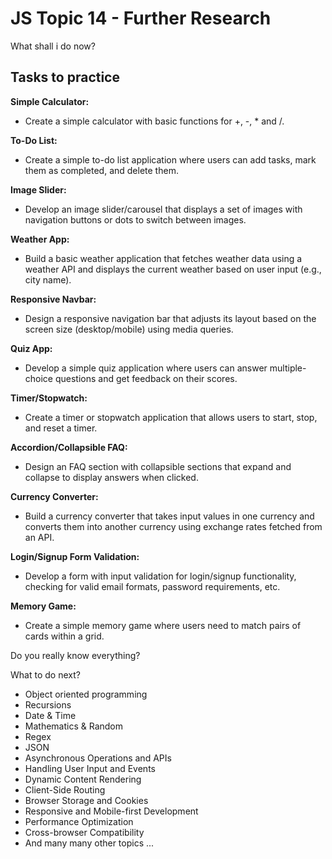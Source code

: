 # JS Topic 14 - Further Research

What shall i do now?

## Tasks to practice

**Simple Calculator:**

-  Create a simple calculator with basic functions for +, -, * and /.

**To-Do List:**

- Create a simple to-do list application where users can add tasks, mark them as completed, and delete them.

**Image Slider:**

- Develop an image slider/carousel that displays a set of images with navigation buttons or dots to switch between images.

**Weather App:**

- Build a basic weather application that fetches weather data using a weather API and displays the current weather based on user input (e.g., city name).

**Responsive Navbar:**

- Design a responsive navigation bar that adjusts its layout based on the screen size (desktop/mobile) using media queries.

**Quiz App:**

- Develop a simple quiz application where users can answer multiple-choice questions and get feedback on their scores.

**Timer/Stopwatch:**

- Create a timer or stopwatch application that allows users to start, stop, and reset a timer.

**Accordion/Collapsible FAQ:**

- Design an FAQ section with collapsible sections that expand and collapse to display answers when clicked.

**Currency Converter:**

- Build a currency converter that takes input values in one currency and converts them into another currency using exchange rates fetched from an API.

**Login/Signup Form Validation:**

- Develop a form with input validation for login/signup functionality, checking for valid email formats, password requirements, etc.

**Memory Game:**

- Create a simple memory game where users need to match pairs of cards within a grid.

Do you really know everything? 

What to do next?

- Object oriented programming
- Recursions
- Date & Time
- Mathematics & Random
- Regex
- JSON
- Asynchronous Operations and APIs
- Handling User Input and Events
- Dynamic Content Rendering
- Client-Side Routing
- Browser Storage and Cookies
- Responsive and Mobile-first Development
- Performance Optimization
- Cross-browser Compatibility
- And many many other topics ...